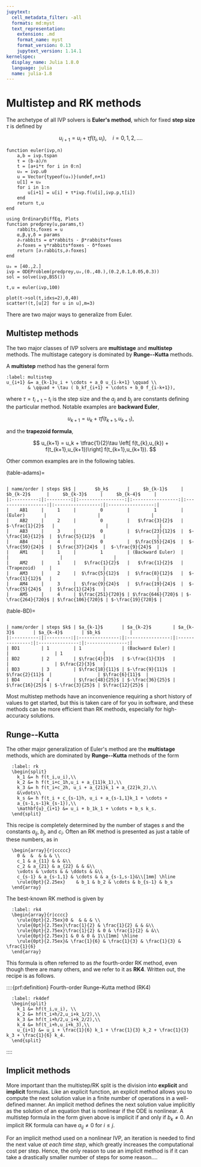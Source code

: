 ```yaml
---
jupytext:
  cell_metadata_filter: -all
  formats: md:myst
  text_representation:
    extension: .md
    format_name: myst
    format_version: 0.13
    jupytext_version: 1.14.1
kernelspec:
  display_name: Julia 1.8.0
  language: julia
  name: julia-1.8
---
```


# Multistep and RK methods

The archetype of all IVP solvers is **Euler's method**, which for fixed **step size** $\tau$ is defined by

$$
u_{i+1} = u_i + \tau f(t_i,u_i), \quad i=0,1,2,\ldots. 
$$

```{code-cell}
function euler(ivp,n)
    a,b = ivp.tspan
    τ = (b-a)/n
    t = [a+i*τ for i in 0:n]
    u₀ = ivp.u0
    u = Vector{typeof(u₀)}(undef,n+1)
    u[1] = u₀
    for i in 1:n
        u[i+1] = u[i] + τ*ivp.f(u[i],ivp.p,t[i])
    end
    return t,u
end
```

```{code-cell} julia
using OrdinaryDiffEq, Plots
function predprey(u,params,t)
    rabbits,foxes = u 
    ⍺,β,γ,δ = params
    ∂ₜrabbits = ⍺*rabbits - β*rabbits*foxes
    ∂ₜfoxes = γ*rabbits*foxes - δ*foxes
    return [∂ₜrabbits,∂ₜfoxes]
end

u₀ = [40.,2.]
ivp = ODEProblem(predprey,u₀,(0.,40.),(0.2,0.1,0.05,0.3))
sol = solve(ivp,BS5())

t,u = euler(ivp,100)
```

```{code-cell}
plot(t->sol(t,idxs=2),0,40)
scatter!(t,[u[2] for u in u],m=3)
```

There are two major ways to generalize from Euler.

## Multistep methods

The two major classes of IVP solvers are **multistage** and **multistep** methods. The multistage category is dominated by **Runge--Kutta** methods. 

A **multistep** method has the general form

```{math}
:label: multistep
u_{i+1} &= a_{k-1}u_i + \cdots + a_0 u_{i-k+1} \qquad \\ 
        & \qquad + \tau ( b_kf_{i+1} + \cdots + b_0 f_{i-k+1}),
```

where $\tau=t_{i+1}-t_i$ is the step size and the $a_j$ and $b_j$ are constants defining the particular method. Notable examples are **backward Euler**, 

$$
u_{k+1} = u_k + \tau f(t_{k+1},u_{k+1}), 
$$

and the **trapezoid formula**,

$$
u_{k+1} = u_k + \tfrac{1}{2}\tau \left[ f(t_{k},u_{k}) + f(t_{k+1},u_{k+1})\right] f(t_{k+1},u_{k+1}).
$$

Other common examples are in the following tables.

(table-adams)=

```{table} Coefficients of Adams multistep formulas. All have $a_{k-1}=1$ and $a_{k-2} = \cdots = a_0 = 0$.

| name/order | steps $k$ |       $b_k$       |     $b_{k-1}$     |     $b_{k-2}$      |     $b_{k-3}$     |     $b_{k-4}$     |
|:----------:|:---------:|:-----------------:|:-----------------:|:------------------:|:-----------------:|:-----------------:|
|    AB1     |     1     |         0         |         1         |      (Euler)       |                   |                   |
|    AB2     |     2     |         0         |   $\frac{3}{2}$   |   $-\frac{1}{2}$   |                   |                   |
|    AB3     |     3     |         0         |  $\frac{23}{12}$  |  $-\frac{16}{12}$  |  $\frac{5}{12}$   |                   |
|    AB4     |     4     |         0         |  $\frac{55}{24}$  |  $-\frac{59}{24}$  |  $\frac{37}{24}$  |  $-\frac{9}{24}$  |
|    AM1     |     1     |         1         | (Backward Euler)  |                    |                   |                   |
|    AM2     |     1     |   $\frac{1}{2}$   |   $\frac{1}{2}$   |    (Trapezoid)     |                   |
|    AM3     |     2     |  $\frac{5}{12}$   |  $\frac{8}{12}$   |  $-\frac{1}{12}$   |                   |                   |
|    AM4     |     3     |  $\frac{9}{24}$   |  $\frac{19}{24}$  |  $-\frac{5}{24}$   |  $\frac{1}{24}$   |                   |
|    AM5     |     4     | $\frac{251}{720}$ | $\frac{646}{720}$ | $-\frac{264}{720}$ | $\frac{106}{720}$ | $-\frac{19}{720}$ |
```

(table-BD)=

```{table} Coefficients of backward differentiation formulas. All  have $b_k\neq 0$ and $b_{k-1} = \cdots = b_0 = 0$.

| name/order | steps $k$ | $a_{k-1}$       | $a_{k-2}$        | $a_{k-3}$       | $a_{k-4}$       | $b_k$           |
|:----------:|:---------:|:---------------:|:----------------:|:---------------:|:---------------:|:---------------:|
| BD1        | 1         | 1               | (Backward Euler) |                 |                 | 1               |
| BD2        | 2         | $\frac{4}{3}$   | $-\frac{1}{3}$   |                 |                 | $\frac{2}{3}$   |
| BD3        | 3         | $\frac{18}{11}$ | $-\frac{9}{11}$  | $\frac{2}{11}$  |                 | $\frac{6}{11}$  |
| BD4        | 4         | $\frac{48}{25}$ | $-\frac{36}{25}$ | $\frac{16}{25}$ | $-\frac{3}{25}$ | $\frac{12}{25}$ |
```

Most multistep methods have an inconvenience requiring a short history of values to get started, but this is taken care of for you in software, and these methods can be more efficient than RK methods, especially for high-accuracy solutions.


## Runge--Kutta

The other major generalization of Euler's method are the **multistage** methods, which are dominated by **Runge--Kutta** methods of the form


```{math}
  :label: rk
  \begin{split}
    k_1 &= h f(t_i,u_i),\\
    k_2 &= h f(t_i+c_1h,u_i + a_{11}k_1),\\
    k_3 &= h f(t_i+c_2h, u_i + a_{21}k_1 + a_{22}k_2),\\
    &\vdots\\
    k_s &= h f(t_i + c_{s-1}h, u_i + a_{s-1,1}k_1 + \cdots +
    a_{s-1,s-1}k_{s-1}),\\
    \mathbf{u}_{i+1} &= u_i + b_1k_1 + \cdots + b_s k_s.
  \end{split}
```

This recipe is completely determined by the number of stages $s$ and the constants $a_{ij}$, $b_j$, and $c_i$.  Often an RK method is presented as just a table of these numbers, as in

```{math}
  \begin{array}{r|ccccc}
    0 &  &  & & & \\
    c_1 & a_{11} & & &\\
    c_2 & a_{21} & a_{22} & & &\\
    \vdots & \vdots & & \ddots & &\\
    c_{s-1} & a_{s-1,1} & \cdots & & a_{s-1,s-1}&\\[1mm] \hline
    \rule{0pt}{2.25ex}    & b_1 & b_2 & \cdots & b_{s-1} & b_s
  \end{array}
```

The best-known RK method is given by

```{math}
  :label: rk4
  \begin{array}{r|cccc}
    \rule{0pt}{2.75ex}0 &  & & & \\
    \rule{0pt}{2.75ex}\frac{1}{2} & \frac{1}{2} & & &\\
    \rule{0pt}{2.75ex}\frac{1}{2} & 0 & \frac{1}{2} & &\\
    \rule{0pt}{2.75ex}1 & 0 & 0 & 1\\[1mm] \hline
    \rule{0pt}{2.75ex}& \frac{1}{6} & \frac{1}{3} & \frac{1}{3} & \frac{1}{6}
  \end{array}
```

This formula is often referred to as *the* fourth-order RK method, even though there are many others, and we refer to it as **RK4**.  Written out, the recipe is as follows.

::::{prf:definition} Fourth-order Runge–Kutta method (RK4)
```{math}
  :label: rk4def
  \begin{split}
    k_1 &= hf(t_i,u_i), \\
    k_2 &= hf(t_i+h/2,u_i+k_1/2),\\
    k_3 &= hf(t_i+h/2,u_i+k_2/2),\\
    k_4 &= hf(t_i+h,u_i+k_3),\\
    u_{i+1} &= u_i + \frac{1}{6} k_1 + \frac{1}{3} k_2 + \frac{1}{3} k_3 + \frac{1}{6} k_4.
  \end{split}
```
::::


## Implicit methods

More important than the multistep/RK split is the division into **explicit** and **implicit** formulas. Like an explicit function, an explicit method allows you to compute the next solution value in a finite number of operations in a well-defined manner. An implicit method defines the next solution value implicitly as the solution of an equation that is nonlinear if the ODE is nonlinear. A multistep formula in the form given above is implicit if and only if $b_k\neq 0$. An implicit RK formula can have $a_{ij}\neq 0$ for $i\le j$.

For an implicit method used on a nonlinear IVP, an iteration is needed to find the next value *at each time step*, which greatly increases the computational cost per step. Hence, the only reason to use an implicit method is if it can take a drastically smaller number of steps for some reason....


